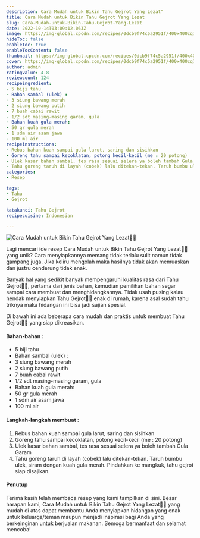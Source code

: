 ```yaml
---
description: Cara Mudah untuk Bikin Tahu Gejrot Yang Lezat"
title: Cara Mudah untuk Bikin Tahu Gejrot Yang Lezat
slug: Cara-Mudah-untuk-Bikin-Tahu-Gejrot-Yang-Lezat
date: 2022-10-14T03:09:12.063Z
image: https://img-global.cpcdn.com/recipes/0dcb9f74c5a2951f/400x400cq70/photo.jpg
hideToc: false
enableToc: true
enableTocContent: false
thumbnail: https://img-global.cpcdn.com/recipes/0dcb9f74c5a2951f/400x400cq70/photo.jpg
cover: https://img-global.cpcdn.com/recipes/0dcb9f74c5a2951f/400x400cq70/photo.jpg
author: admin
ratingvalue: 4.8
reviewcount: 124
recipeingredient:
- 5 biji tahu
- Bahan sambal (ulek) :
- 3 siung bawang merah
- 2 siung bawang putih
- 7 buah cabai rawit
- 1/2 sdt masing-masing garam, gula
- Bahan kuah gula merah:
- 50 gr gula merah
- 1 sdm air asam jawa
- 100 ml air
recipeinstructions:
- Rebus bahan kuah sampai gula larut, saring dan sisihkan
- Goreng tahu sampai kecoklatan, potong kecil-kecil (me : 20 potong)
- Ulek kasar bahan sambal, tes rasa sesuai selera ya boleh tambah Gula Garam
- Tahu goreng taruh di layah (cobek) lalu ditekan-tekan. Taruh bumbu ulek, siram dengan kuah gula merah. Pindahkan ke mangkuk, tahu gejrot siap disajikan.
categories:
- Resep

tags:
- Tahu
- Gejrot

katakunci: Tahu Gejrot
recipecuisine: Indonesian

---
```


![Cara Mudah untuk Bikin Tahu Gejrot Yang Lezat👩‍🍳](https://img-global.cpcdn.com/recipes/0dcb9f74c5a2951f/400x400cq70/photo.jpg)

Lagi mencari ide resep Cara Mudah untuk Bikin Tahu Gejrot Yang Lezat👩‍🍳 yang unik? Cara menyiapkannya memang tidak terlalu sulit namun tidak gampang juga. Jika keliru mengolah maka hasilnya tidak akan memuaskan dan justru cenderung tidak enak.

Banyak hal yang sedikit banyak mempengaruhi kualitas rasa dari Tahu Gejrot👩‍🍳, pertama dari jenis bahan, kemudian pemilihan bahan segar sampai cara membuat dan menghidangkannya. Tidak usah pusing kalau hendak menyiapkan Tahu Gejrot👩‍🍳 enak di rumah, karena asal sudah tahu triknya maka hidangan ini bisa jadi sajian spesial.

Di bawah ini ada beberapa cara mudah dan praktis untuk membuat Tahu Gejrot👩‍🍳 yang siap dikreasikan.

<!--inarticleads1-->

#### Bahan-bahan :

- 5 biji tahu
- Bahan sambal (ulek) :
- 3 siung bawang merah
- 2 siung bawang putih
- 7 buah cabai rawit
- 1/2 sdt masing-masing garam, gula
- Bahan kuah gula merah:
- 50 gr gula merah
- 1 sdm air asam jawa
- 100 ml air

<!--inarticleads2-->

#### Langkah-langkah membuat :

1. Rebus bahan kuah sampai gula larut, saring dan sisihkan
1. Goreng tahu sampai kecoklatan, potong kecil-kecil (me : 20 potong)
1. Ulek kasar bahan sambal, tes rasa sesuai selera ya boleh tambah Gula Garam
1. Tahu goreng taruh di layah (cobek) lalu ditekan-tekan. Taruh bumbu ulek, siram dengan kuah gula merah. Pindahkan ke mangkuk, tahu gejrot siap disajikan.

#### Penutup

Terima kasih telah membaca resep yang kami tampilkan di sini. Besar harapan kami, Cara Mudah untuk Bikin Tahu Gejrot Yang Lezat👩‍🍳 yang mudah di atas dapat membantu Anda menyiapkan hidangan yang enak untuk keluarga/teman maupun menjadi inspirasi bagi Anda yang berkeinginan untuk berjualan makanan. Semoga bermanfaat dan selamat mencoba!